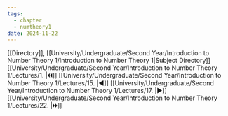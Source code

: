 ```yaml
---
tags:
  - chapter
  - numtheory1
date: 2024-11-22
---
```

[[Directory]], [[University/Undergraduate/Second Year/Introduction to Number Theory 1/Introduction to Number Theory 1|Subject Directory]]
[[University/Undergraduate/Second Year/Introduction to Number Theory 1/Lectures/1. |🞀🞀]] [[University/Undergraduate/Second Year/Introduction to Number Theory 1/Lectures/15. |◀]] [[University/Undergraduate/Second Year/Introduction to Number Theory 1/Lectures/17. |▶]] [[University/Undergraduate/Second Year/Introduction to Number Theory 1/Lectures/22. |🞂🞂]]
# 
## 
### 